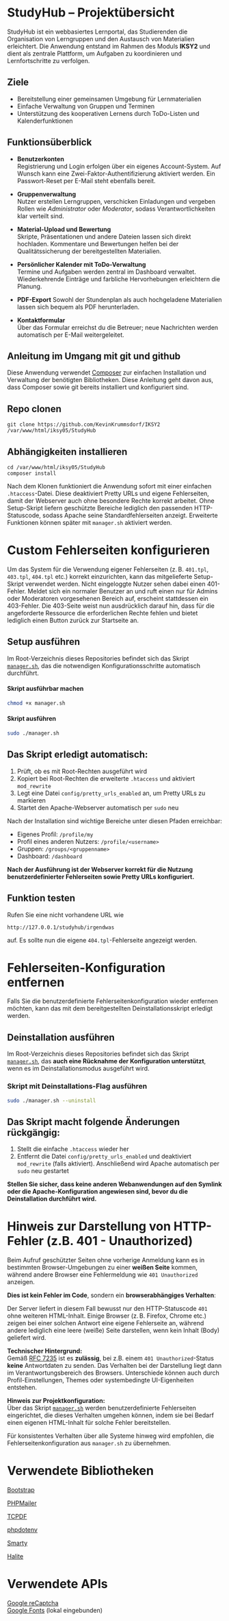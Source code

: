 # StudyHub – Projektübersicht

StudyHub ist ein webbasiertes Lernportal, das Studierenden die Organisation von Lerngruppen und den Austausch von Materialien erleichtert. Die Anwendung entstand im Rahmen des Moduls **IKSY2** und dient als zentrale Plattform, um Aufgaben zu koordinieren und Lernfortschritte zu verfolgen.

## Ziele

- Bereitstellung einer gemeinsamen Umgebung für Lernmaterialien
- Einfache Verwaltung von Gruppen und Terminen
- Unterstützung des kooperativen Lernens durch ToDo-Listen und Kalenderfunktionen

## Funktionsüberblick

- **Benutzerkonten**  
  Registrierung und Login erfolgen über ein eigenes Account-System. Auf Wunsch kann eine Zwei-Faktor-Authentifizierung aktiviert werden. Ein Passwort-Reset per E-Mail steht ebenfalls bereit.

- **Gruppenverwaltung**  
  Nutzer erstellen Lerngruppen, verschicken Einladungen und vergeben Rollen wie *Administrator* oder *Moderator*, sodass Verantwortlichkeiten klar verteilt sind.

- **Material-Upload und Bewertung**  
  Skripte, Präsentationen und andere Dateien lassen sich direkt hochladen. Kommentare und Bewertungen helfen bei der Qualitätssicherung der bereitgestellten Materialien.

- **Persönlicher Kalender mit ToDo-Verwaltung**  
  Termine und Aufgaben werden zentral im Dashboard verwaltet. Wiederkehrende Einträge und farbliche Hervorhebungen erleichtern die Planung.
- **PDF-Export**
  Sowohl der Stundenplan als auch hochgeladene Materialien lassen sich bequem als PDF herunterladen.

- **Kontaktformular**  
  Über das Formular erreichst du die Betreuer; neue Nachrichten werden automatisch per E-Mail weitergeleitet.

## Anleitung im Umgang mit git und github

Diese Anwendung verwendet [Composer](https://getcomposer.org) zur einfachen Installation und Verwaltung der benötigten Bibliotheken. Diese Anleitung geht davon aus, dass Composer sowie git bereits installiert und konfiguriert sind.
  
## Repo clonen
```
git clone https://github.com/KevinKrummsdorf/IKSY2 /var/www/html/iksy05/StudyHub
```
## Abhängigkeiten installieren
```
cd /var/www/html/iksy05/StudyHub
composer install
```

Nach dem Klonen funktioniert die Anwendung sofort mit einer einfachen
`.htaccess`-Datei. Diese deaktiviert Pretty URLs und eigene Fehlerseiten,
damit der Webserver auch ohne besondere Rechte korrekt arbeitet.
Ohne Setup-Skript liefern geschützte Bereiche lediglich den passenden
HTTP-Statuscode, sodass Apache seine Standardfehlerseiten anzeigt. Erweiterte
Funktionen können später mit `manager.sh` aktiviert werden.

# Custom Fehlerseiten konfigurieren

Um das System für die Verwendung eigener Fehlerseiten (z. B. `401.tpl`, `403.tpl`, `404.tpl` etc.) korrekt einzurichten, kann das mitgelieferte Setup-Skript verwendet werden.
Nicht eingeloggte Nutzer sehen dabei einen 401-Fehler. Meldet sich ein normaler Benutzer an und ruft einen nur für Admins oder Moderatoren vorgesehenen Bereich auf, erscheint stattdessen ein 403-Fehler. Die 403-Seite weist nun ausdrücklich darauf hin, dass für die angeforderte Ressource die erforderlichen Rechte fehlen und bietet lediglich einen Button zurück zur Startseite an.

## Setup ausführen

Im Root-Verzeichnis dieses Repositories befindet sich das Skript [`manager.sh`](./manager.sh), das die notwendigen Konfigurationsschritte automatisch durchführt.

#### Skript ausführbar machen

```bash
chmod +x manager.sh
```

#### Skript ausführen

```bash
sudo ./manager.sh
```

##  Das Skript erledigt automatisch:

1. Prüft, ob es mit Root-Rechten ausgeführt wird
2. Kopiert bei Root-Rechten die erweiterte `.htaccess` und aktiviert `mod_rewrite`
3. Legt eine Datei `config/pretty_urls_enabled` an, um Pretty URLs zu markieren
4. Startet den Apache-Webserver automatisch per `sudo` neu

Nach der Installation sind wichtige Bereiche unter diesen Pfaden erreichbar:
- Eigenes Profil: `/profile/my`
- Profil eines anderen Nutzers: `/profile/<username>`
- Gruppen: `/groups/<gruppenname>`
- Dashboard: `/dashboard`

**Nach der Ausführung ist der Webserver korrekt für die Nutzung benutzerdefinierter Fehlerseiten sowie Pretty URLs konfiguriert.**

## Funktion testen

Rufen Sie eine nicht vorhandene URL wie

```
http://127.0.0.1/studyhub/irgendwas
```

auf. Es sollte nun die eigene `404.tpl`-Fehlerseite angezeigt werden.

# Fehlerseiten-Konfiguration entfernen

Falls Sie die benutzerdefinierte Fehlerseitenkonfiguration wieder entfernen möchten, kann das mit dem bereitgestellten Deinstallationsskript erledigt werden.

## Deinstallation ausführen

Im Root-Verzeichnis dieses Repositories befindet sich das Skript [`manager.sh`](./manager.sh), das **auch eine Rücknahme der Konfiguration unterstützt**, wenn es im Deinstallationsmodus ausgeführt wird.

### Skript mit Deinstallations-Flag ausführen

```bash
sudo ./manager.sh --uninstall
```

## Das Skript macht folgende Änderungen rückgängig:

1. Stellt die einfache `.htaccess` wieder her
2. Entfernt die Datei `config/pretty_urls_enabled` und deaktiviert `mod_rewrite` (falls aktiviert). Anschließend wird Apache automatisch per `sudo` neu gestartet
     
**Stellen Sie sicher, dass keine anderen Webanwendungen auf den Symlink oder die Apache-Konfiguration angewiesen sind, bevor du die Deinstallation durchführt wird.**

# Hinweis zur Darstellung von HTTP-Fehler (z.B. 401 - Unauthorized)

Beim Aufruf geschützter Seiten ohne vorherige Anmeldung kann es in bestimmten Browser-Umgebungen zu einer **weißen Seite** kommen, während andere Browser eine Fehlermeldung wie `401 Unauthorized` anzeigen.

**Dies ist kein Fehler im Code**, sondern ein **browserabhängiges Verhalten**:

Der Server liefert in diesem Fall bewusst nur den HTTP-Statuscode `401` ohne weiteren HTML-Inhalt. Einige Browser (z. B. Firefox, Chrome etc.) zeigen bei einer solchen Antwort eine eigene Fehlerseite an, während andere lediglich eine leere (weiße) Seite darstellen, wenn kein Inhalt (Body) geliefert wird.

**Technischer Hintergrund:**  
Gemäß [RFC 7235](https://datatracker.ietf.org/doc/html/rfc7235#section-3.1) ist es **zulässig**, bei z.B. einem `401 Unauthorized`-Status **keine** Antwortdaten zu senden. Das Verhalten bei der Darstellung liegt dann im Verantwortungsbereich des Browsers. Unterschiede können auch durch Profil-Einstellungen, Themes oder systembedingte UI-Eigenheiten entstehen.

**Hinweis zur Projektkonfiguration:**  
Über das Skript [`manager.sh`](./manager.sh) werden benutzerdefinierte Fehlerseiten eingerichtet, die dieses Verhalten umgehen können, indem sie bei Bedarf einen eigenen HTML-Inhalt für solche Fehler bereitstellen.

Für konsistentes Verhalten über alle Systeme hinweg wird empfohlen, die Fehlerseitenkonfiguration aus `manager.sh` zu übernehmen.



# Verwendete Bibliotheken

[Bootstrap](https://github.com/twbs/bootstrap)

[PHPMailer](https://github.com/PHPMailer/PHPMailer)

[TCPDF](https://github.com/tecnickcom/TCPDF)

[phpdotenv](https://github.com/vlucas/phpdotenv)    

[Smarty](https://github.com/smarty-php/smarty)  

[Halite](https://github.com/paragonie/halite)

# Verwendete APIs
[Google reCaptcha](https://cloud.google.com/security/products/recaptcha)  
[Google Fonts](https://fonts.google.com/icons) (lokal eingebunden)
